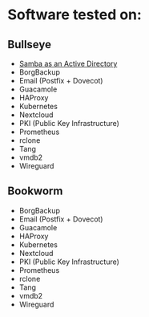 # Software tested on:

## Bullseye
- [Samba as an Active Directory](debian/bullseye/active-directory/software.md)
- BorgBackup
- Email (Postfix + Dovecot)
- Guacamole
- HAProxy
- Kubernetes
- Nextcloud
- PKI (Public Key Infrastructure)
- Prometheus
- rclone
- Tang
- vmdb2
- Wireguard

## Bookworm
- BorgBackup
- Email (Postfix + Dovecot)
- Guacamole
- HAProxy
- Kubernetes
- Nextcloud
- PKI (Public Key Infrastructure)
- Prometheus
- rclone
- Tang
- vmdb2
- Wireguard